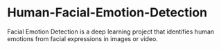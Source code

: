 # Human-Facial-Emotion-Detection
Facial Emotion Detection is a deep learning project that identifies human emotions from facial expressions in images or video.
